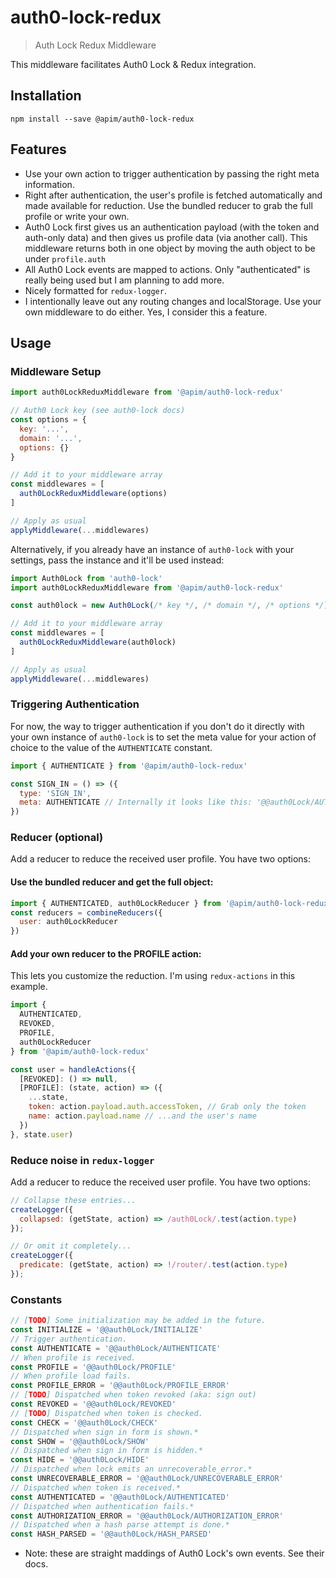 # auth0-lock-redux
<!-- [![npm version](https://img.shields.io/npm/v/@apim/auth0-lock-redux.svg?style=flat-square)](https://www.npmjs.com/package/@apim/auth0-lock-redux) [![npm downloads](https://img.shields.io/npm/dm/@apim/auth0-lock-redux.svg?style=flat-square)](https://www.npmjs.com/package/@apim/auth0-lock-redux) [![build status](https://img.shields.io/travis/reactjs/@apim/auth0-lock-redux/master.svg?style=flat-square)](https://travis-ci.org/reactjs/@apim/auth0-lock-redux) -->

> Auth Lock Redux Middleware

This middleware facilitates Auth0 Lock & Redux integration.

## Installation

```
npm install --save @apim/auth0-lock-redux
```

## Features

* Use your own action to trigger authentication by passing the right meta information.
* Right after authentication, the user's profile is fetched automatically and made available for reduction. Use the bundled reducer to grab the full profile or write your own.
* Auth0 Lock first gives us an authentication payload (with the token and auth-only data) and then gives us profile data (via another call). This middleware returns both in one object by moving the auth object to be under `profile.auth`
* All Auth0 Lock events are mapped to actions. Only "authenticated" is really being used but I am planning to add more.
* Nicely formatted for `redux-logger`.
* I intentionally leave out any routing changes and localStorage. Use your own middleware to do either. Yes, I consider this a feature.

## Usage
### Middleware Setup
```javascript
import auth0LockReduxMiddleware from '@apim/auth0-lock-redux'

// Auth0 Lock key (see auth0-lock docs)
const options = {
  key: '...',
  domain: '...',
  options: {}
}

// Add it to your middleware array
const middlewares = [
  auth0LockReduxMiddleware(options)
]

// Apply as usual
applyMiddleware(...middlewares)
```
Alternatively, if you already have an instance of `auth0-lock` with your settings, pass the instance and it'll be used instead:
```javascript
import Auth0Lock from 'auth0-lock'
import auth0LockReduxMiddleware from '@apim/auth0-lock-redux'

const auth0lock = new Auth0Lock(/* key */, /* domain */, /* options */)

// Add it to your middleware array
const middlewares = [
  auth0LockReduxMiddleware(auth0lock)
]

// Apply as usual
applyMiddleware(...middlewares)
```
### Triggering Authentication
For now, the way to trigger authentication if you don't do it directly with your own instance of `auth0-lock` is to set the meta value for your action of choice to the value of the `AUTHENTICATE` constant.
```javascript
import { AUTHENTICATE } from '@apim/auth0-lock-redux'

const SIGN_IN = () => ({
  type: 'SIGN_IN',
  meta: AUTHENTICATE // Internally it looks like this: '@@auth0Lock/AUTHENTICATE'
})
```
### Reducer (optional)
Add a reducer to reduce the received user profile. You have two options:
#### Use the bundled reducer and get the full object:
```javascript
import { AUTHENTICATED, auth0LockReducer } from '@apim/auth0-lock-redux'
const reducers = combineReducers({
  user: auth0LockReducer
})
```
#### Add your own reducer to the PROFILE action:
This lets you customize the reduction. I'm using `redux-actions` in this example.
```javascript
import {
  AUTHENTICATED,
  REVOKED,
  PROFILE,
  auth0LockReducer
} from '@apim/auth0-lock-redux'

const user = handleActions({
  [REVOKED]: () => null,
  [PROFILE]: (state, action) => ({
    ...state,
    token: action.payload.auth.accessToken, // Grab only the token
    name: action.payload.name // ...and the user's name
  })
}, state.user)

```
### Reduce noise in `redux-logger`
Add a reducer to reduce the received user profile. You have two options:
```javascript
// Collapse these entries...
createLogger({
  collapsed: (getState, action) => /auth0Lock/.test(action.type)
});

// Or omit it completely...
createLogger({
  predicate: (getState, action) => !/router/.test(action.type)
});
```

### Constants
```javascript
// [TODO] Some initialization may be added in the future.
const INITIALIZE = '@@auth0Lock/INITIALIZE'
// Trigger authentication.
const AUTHENTICATE = '@@auth0Lock/AUTHENTICATE'
// When profile is received.
const PROFILE = '@@auth0Lock/PROFILE'
// When profile load fails.
const PROFILE_ERROR = '@@auth0Lock/PROFILE_ERROR'
// [TODO] Dispatched when token revoked (aka: sign out)
const REVOKED = '@@auth0Lock/REVOKED'
// [TODO] Dispatched when token is checked.
const CHECK = '@@auth0Lock/CHECK'
// Dispatched when sign in form is shown.*
const SHOW = '@@auth0Lock/SHOW'
// Dispatched when sign in form is hidden.*
const HIDE = '@@auth0Lock/HIDE'
// Dispatched when lock emits an unrecoverable_error.*
const UNRECOVERABLE_ERROR = '@@auth0Lock/UNRECOVERABLE_ERROR'
// Dispatched when token is received.*
const AUTHENTICATED = '@@auth0Lock/AUTHENTICATED'
// Dispatched when authentication fails.*
const AUTHORIZATION_ERROR = '@@auth0Lock/AUTHORIZATION_ERROR'
// Dispatched when a hash parse attempt is done.*
const HASH_PARSED = '@@auth0Lock/HASH_PARSED'
```
* Note: these are straight maddings of Auth0 Lock's own events. See their docs.
